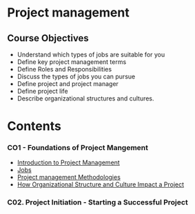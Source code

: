# Project management

## Course Objectives

- Understand which types of jobs are suitable for you
- Define key project management terms
- Define Roles and Responsibilities
- Discuss the types of jobs you can pursue
- Define project and project manager
- Define project life
- Describe organizational structures and cultures.

# Contents

### CO1 - Foundations of Project Mangement

- [Introduction to Project Management](/Project-Management/0x00-Foundations_of_Project_Mangement/0x00-introduction.md)
- [Jobs](/Project-Management/0x00-Foundations_of_Project_Mangement/0x01-Jobs.md)
- [Project management Methodologies](/Project-Management/0x00-Foundations_of_Project_Mangement/0x02-PM-Meth.md)
- [How Organizational Structure and Culture Impact a Project](/Project-Management/0x00-Foundations_of_Project_Mangement/0x03-organizational-culture.md)

### C02. Project Initiation - Starting a Successful Project
